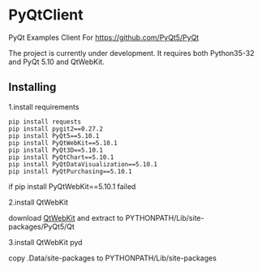 # PyQtClient

PyQt Examples Client For https://github.com/PyQt5/PyQt

The project is currently under development. It requires both Python35-32 and PyQt 5.10 and QtWebKit.

## Installing

1.install requirements
```
pip install requests
pip install pygit2==0.27.2
pip install PyQt5==5.10.1
pip install PyQtWebKit==5.10.1
pip install PyQt3D==5.10.1
pip install PyQtChart==5.10.1
pip install PyQtDataVisualization==5.10.1
pip install PyQtPurchasing==5.10.1
```

if pip install PyQtWebKit==5.10.1 failed

2.install QtWebKit

download [QtWebKit](https://github.com/annulen/webkit/releases/) and extract to PYTHONPATH/Lib/site-packages/PyQt5/Qt

3.install QtWebKit pyd

copy .Data/site-packages to PYTHONPATH/Lib/site-packages